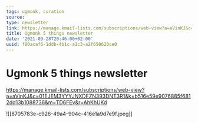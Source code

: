 ```yaml
---
tags: ugmonk, curation
source:
type: newsletter
link: https://manage.kmail-lists.com/subscriptions/web-view?a=aVinKJ&c=01EJEM3YYYJNXDFZN393DNT3R1&k=b516e59e9076885f6812dd13b1088736&m=TD6FEv&r=AhKhUKd
title: Ugmonk 5 things newsletter
date: '2021-09-28T20:46:00+02:00'
uuid: f00acaf6-1ddb-4b1c-a1c3-a2f650620ce0
---
```


# Ugmonk 5 things newsletter
https://manage.kmail-lists.com/subscriptions/web-view?a=aVinKJ&c=01EJEM3YYYJNXDFZN393DNT3R1&k=b516e59e9076885f6812dd13b1088736&m=TD6FEv&r=AhKhUKd

![[8705783e-c926-49a4-904c-416e1a9d7e9f.jpeg]]

